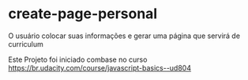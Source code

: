# create-page-personal
O usuário colocar suas informações e gerar uma página que servirá de curriculum

Este Projeto foi iniciado combase no curso 
https://br.udacity.com/course/javascript-basics--ud804

